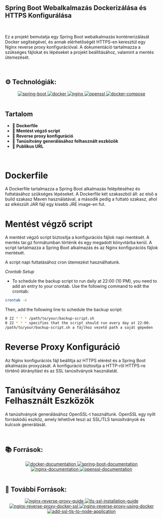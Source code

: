 ## Spring Boot Webalkalmazás Dockerizálása és HTTPS Konfigurálása

<br />

Ez a projekt bemutatja egy Spring Boot webalkalmazás konténerizálását Docker segítségével, és annak elérhetőségét HTTPS-en keresztül egy Nginx reverse proxy konfigurációval. A dokumentáció tartalmazza a szükséges fájlokat és lépéseket a projekt beállításához, valamint a mentés ütemezését.

<br />

## ⚙️ Technológiák:
<div align="center"> <a href="https://spring.io/projects/spring-boot" target="_blank"> <img src="https://img.shields.io/badge/-Spring_Boot-black?style=for-the-badge&logoColor=white&logo=springboot&color=6DB33F" alt="spring-boot" /> </a> <a href="https://www.docker.com/" target="_blank"> <img src="https://img.shields.io/badge/-Docker-black?style=for-the-badge&logoColor=white&logo=docker&color=2496ED" alt="docker" /> </a> <a href="https://www.nginx.com/" target="_blank"> <img src="https://img.shields.io/badge/-Nginx-black?style=for-the-badge&logoColor=white&logo=nginx&color=009639" alt="nginx" /> </a> <a href="https://www.openssl.org/" target="_blank"> <img src="https://img.shields.io/badge/-OpenSSL-black?style=for-the-badge&logoColor=white&logo=openssl&color=F4B931" alt="openssl" /> </a> <a href="https://docs.docker.com/compose/" target="_blank"> <img src="https://img.shields.io/badge/-Docker_Compose-black?style=for-the-badge&logoColor=white&logo=docker&color=black" alt="docker-compose" /> </a> </div>

<br />

## Tartalom
- 🌟 **Dockerfile**
- 🌟 **Mentést végző script**
- 🌟 **Reverse proxy konfiguráció**
- 🌟 **Tanúsítvány generálásához felhasznált eszközök**
- 🌟 **Publikus URL**

<br />

# Dockerfile
A Dockerfile tartalmazza a Spring Boot alkalmazás felépítéséhez és futtatásához szükséges lépéseket. A Dockerfile két szakaszból áll: az első a build szakasz Maven használatával, a második pedig a futtató szakasz, ahol az elkészült JAR fájl egy kisebb JRE image-en fut.

# Mentést végző script
A mentést végző script biztosítja a konfigurációs fájlok napi mentését. A mentés tar.gz formátumban történik és egy megadott könyvtárba kerül. A script tartalmazza a Spring Boot alkalmazás és az Nginx konfigurációs fájlok mentését.

A script napi futtatásához cron ütemezést használhatunk.

*Crontab Setup*

- To schedule the backup script to run daily at 22:00 (10 PM), you need to add an entry to your crontab. Use the following command to edit the crontab:

```bash
crontab -e
```

Then, add the following line to schedule the backup script:

```bash
0 22 * * * /path/to/your/backup-script.sh
0 22 * * * specifies that the script should run every day at 22:00.
/path/to/your/backup-script.sh a fájlhoz vezető path a saját gépeden
```

# Reverse Proxy Konfiguráció
Az Nginx konfigurációs fájl beállítja az HTTPS elérést és a Spring Boot alkalmazás proxyzását. A konfiguráció biztosítja a HTTP-ről HTTPS-re történő átirányítást és az SSL tanúsítványok használatát.

# Tanúsítvány Generálásához Felhasznált Eszközök
A tanúsítványok generálásához OpenSSL-t használtunk. OpenSSL egy nyílt forráskódú eszköz, amely lehetővé teszi az SSL/TLS tanúsítványok és kulcsok generálását.

<br />

## 📚 Források:
<div align="center"> <a href="https://docs.docker.com/" target="_blank"> <img src="https://img.shields.io/badge/-Docker_Documentation-black?style=for-the-badge&logoColor=white&logo=docker&color=2496ED" alt="docker-documentation" /> </a> <a href="https://spring.io/projects/spring-boot" target="_blank"> <img src="https://img.shields.io/badge/-Spring_Boot_Documentation-black?style=for-the-badge&logoColor=white&logo=springboot&color=6DB33F" alt="spring-boot-documentation" /> </a> <a href="https://nginx.org/en/docs/" target="_blank"> <img src="https://img.shields.io/badge/-Nginx_Documentation-black?style=for-the-badge&logoColor=white&logo=nginx&color=009639" alt="nginx-documentation" /> </a> <a href="https://www.openssl.org/docs/" target="_blank"> <img src="https://img.shields.io/badge/-OpenSSL_Documentation-black?style=for-the-badge&logoColor=white&logo=openssl&color=F4B931" alt="openssl-documentation" /> </a> </div>

<br />

## 📘 További Források:
<div align="center"> <a href="https://dev.to/ritwikmath/nginx-reverse-proxy-in-localhost-and-docker-a-comprehensive-setup-guide-3d1o" target="_blank"> <img src="https://img.shields.io/badge/-Nginx_Reverse_Proxy_Guide-black?style=for-the-badge&logoColor=white&logo=nginx&color=009639" alt="nginx-reverse-proxy-guide" /> </a> <a href="https://macdonaldchika.medium.com/how-to-install-tls-ssl-on-docker-nginx-container-with-lets-encrypt-5bd3bad1fd48" target="_blank"> <img src="https://img.shields.io/badge/-TLS_SSL_Installation_Guide-black?style=for-the-badge&logoColor=white&logo=nginx&color=009639" alt="tls-ssl-installation-guide" /> </a> <a href="https://blog.devops.dev/how-to-make-the-nginx-revers-proxy-as-a-container-on-docker-and-get-the-ssl-tls-certificate-from-86a1e4fdc549" target="_blank"> <img src="https://img.shields.io/badge/-Nginx_Reverse_Proxy_Docker_SSL-black?style=for-the-badge&logoColor=white&logo=nginx&color=009639" alt="nginx-reverse-proxy-docker-ssl" /> </a> <a href="https://diptochakrabarty.medium.com/nginx-reverse-proxy-using-docker-8c3d0f00b27b" target="_blank"> <img src="https://img.shields.io/badge/-Nginx_Reverse_Proxy_Using_Docker-black?style=for-the-badge&logoColor=white&logo=nginx&color=009639" alt="nginx-reverse-proxy-using-docker" /> </a> <a href="https://medium.com/@prasadbeligalage/add-ssl-tls-https-to-node-application-server-with-nginx-reverse-proxy-on-ubuntu-22-04-ddd714276c3f" target="_blank"> <img src="https://img.shields.io/badge/-Add_SSL_TLS_to_Node_Application-black?style=for-the-badge&logoColor=white&logo=nginx&color=009639" alt="add-ssl-tls-to-node-application" /> </a> </div>
